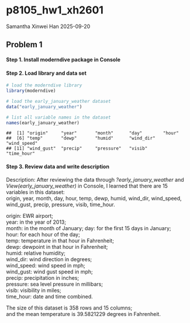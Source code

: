 p8105_hw1_xh2601
================
Samantha Xinwei Han
2025-09-20

## Problem 1

#### Step 1. Install moderndive package in Console

#### Step 2. Load library and data set

``` r
# load the moderndive library
library(moderndive)
```

``` r
# load the early_january_weather dataset
data("early_january_weather")

# list all variable names in the dataset
names(early_january_weather)
```

    ##  [1] "origin"     "year"       "month"      "day"        "hour"      
    ##  [6] "temp"       "dewp"       "humid"      "wind_dir"   "wind_speed"
    ## [11] "wind_gust"  "precip"     "pressure"   "visib"      "time_hour"

#### Step 3. Review data and write description

Description: After reviewing the data through *?early_january_weather*
and *View(early_january_weather)* in Console, I learned that there are
15 variables in this dataset:  
origin, year, month, day, hour, temp, dewp, humid, wind_dir, wind_speed,
wind_gust, precip, pressure, visib, time_hour.

origin: EWR airport;  
year: in the year of 2013;  
month: in the month of January; day: for the first 15 days in January;  
hour: for each hour of the day;  
temp: temperature in that hour in Fahrenheit;  
dewp: dewpoint in that hour in Fahrenheit;  
humid: relative humidity;  
wind_dir: wind direction in degrees;  
wind_speed: wind speed in mph;  
wind_gust: wind gust speed in mph;  
precip: precipitation in inches;  
pressure: sea level pressure in millibars;  
visib: visibility in miles;  
time_hour: date and time combined.

The size of this dataset is 358 rows and 15 columns;  
and the mean temperature is 39.5821229 degrees in Fahrenheit.
